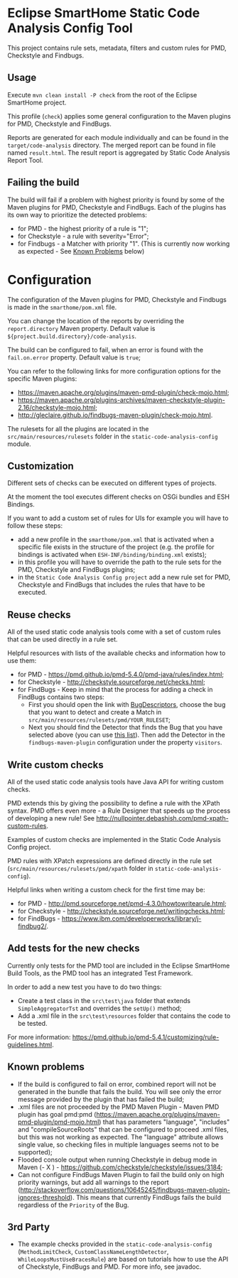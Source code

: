 # Eclipse SmartHome Static Code Analysis Config Tool

This project contains rule sets, metadata, filters and custom rules for PMD, Checkstyle and Findbugs.

## Usage

Execute `mvn clean install -P check` from the root of the Eclipse SmartHome project.

This profile (`check`) applies some general configuration to the Maven plugins for PMD, Checkstyle and FindBugs.

Reports are generated for each module individually and can be found in the `target/code-analysis` directory. The merged report can be found in file named `result.html`. The result report is aggregated by Static Code Analysis Report Tool.

## Failing the build

The build will fail if a problem with highest priority is found by some of the Maven plugins for PMD, Checkstyle and FindBugs. Each of the plugins has its own way to prioritize the detected problems:

- for PMD - the highest priority of a rule is "1";
- for Checkstyle - a rule with severity="Error";
- for Findbugs - a Matcher with priority "1". (This is currently now working as expected - See [Known Problems](#known-problems) below)


# Configuration

The configuration of the Maven plugins for PMD, Checkstyle and Findbugs is made in the `smarthome/pom.xml` file.

You can change the location of the reports by overriding the `report.directory` Maven property. Default value is `${project.build.directory}/code-analysis`.

The build can be configured to fail, when an error is found with the `fail.on.error` property. Default value is `true`;

You can refer to the following links for more configuration options for the specific Maven plugins:

- https://maven.apache.org/plugins/maven-pmd-plugin/check-mojo.html;
- https://maven.apache.org/plugins-archives/maven-checkstyle-plugin-2.16/checkstyle-mojo.html;
- http://gleclaire.github.io/findbugs-maven-plugin/check-mojo.html.

The rulesets for all the plugins are located in the `src/main/resources/rulesets` folder in the `static-code-analysis-config` module.

## Customization 

Different sets of checks can be executed on different types of projects.

At the moment the tool executes different checks on OSGi bundles and ESH Bindings.

If you want to add a custom set of rules for UIs for example you will have to follow these steps:

- add a new profile in the `smarthome/pom.xml` that is activated when a specific file exists in the structure of the project (e.g. the profile for bindings is activated when `ESH-INF/binding/binding.xml` exists);
- in this profile you will have to override the path to the rule sets for the PMD, Checkstyle and FindBugs plugins; 
- in the `Static Code Analysis Config project` add a new rule set for PMD, Checkstyle and FindBugs that includes the rules that have to be executed.

## Reuse checks

All of the used static code analysis tools come with a set of custom rules that can be used directly in a rule set.

Helpful resources with lists of the available checks and information how to use them:

- for PMD - https://pmd.github.io/pmd-5.4.0/pmd-java/rules/index.html;
- for Checkstyle - http://checkstyle.sourceforge.net/checks.html;
- for FindBugs - Keep in mind that the process for adding a check in FindBugs contains two steps: 
   - First you should open the link with [BugDescriptors](http://findbugs.sourceforge.net/bugDescriptions.html), choose the bug that you want to detect and create a Match in `src/main/resources/rulesets/pmd/YOUR_RULESET`;
   - Next you should find the Detector that finds the Bug that you have selected above (you can use [this list](https://github.com/findbugsproject/findbugs/blob/d1e60f8dbeda0a454f2d497ef8dcb878fa8e3852/findbugs/etc/findbugs.xml)). Then add the Detector in the `findbugs-maven-plugin` configuration under the property `visitors`.

## Write custom checks

All of the used static code analysis tools have Java API for writing custom checks.

PMD extends this by giving the possibility to define a rule with the XPath syntax. PMD offers even more - a
Rule Designer that speeds up the process of developing a new rule! See http://nullpointer.debashish.com/pmd-xpath-custom-rules.

Examples of custom checks are implemented in the Static Code Analysis Config project.

PMD rules with XPatch expressions are defined directly in the rule set (`src/main/resources/rulesets/pmd/xpath` folder in `static-code-analysis-config`).

Helpful links when writing a custom check for the first time may be:

- for PMD - http://pmd.sourceforge.net/pmd-4.3.0/howtowritearule.html;
- for Checkstyle - http://checkstyle.sourceforge.net/writingchecks.html;
- for FindBugs - https://www.ibm.com/developerworks/library/j-findbug2/.

## Add tests for the new checks

Currently only tests for the PMD tool are included in the Eclipse SmartHome Build Tools, as the PMD tool has an integrated Test Framework.

In order to add a new test you have to do two things:
- Create a test class in the `src\test\java` folder that extends `SimpleAggregatorTst` and overrides the `setUp()` method;
- Add a .xml file in the `src\test\resources` folder that contains the code to be tested.

For more information: https://pmd.github.io/pmd-5.4.1/customizing/rule-guidelines.html. 


## Known problems 

- If the build is configured to fail on error, combined report will not be generated in the bundle that fails the build. You will see only the error message provided by the plugin that has failed the build;
- .xml files are not proceeded by the PMD Maven Plugin - Maven PMD plugin has goal pmd:pmd (https://maven.apache.org/plugins/maven-pmd-plugin/pmd-mojo.html) that has parameters "language", "includes" and "compileSourceRoots" that can be configured to proceed .xml files, but this was not working as expected. The "language" attribute allows single value, so checking files in multiple languages seems not to be supported);
- Flooded console output when running Checkstyle in debug mode in Maven  (- X ) - https://github.com/checkstyle/checkstyle/issues/3184;
- Can not configure FindBugs Maven Plugin to fail the build only on high priority warnings, but add all warnings to the report (http://stackoverflow.com/questions/10645245/findbugs-maven-plugin-ignores-threshold). This means that currently FindBugs fails the build regardless of the `Priority` of the Bug.

## 3rd Party

- The example checks provided in the `static-code-analysis-config` (`MethodLimitCheck`, `CustomClassNameLengthDetector`, `WhileLoopsMustUseBracesRule`) are based on tutorials how to use the API of Checkstyle, FindBugs and PMD. For more info, see javadoc.
